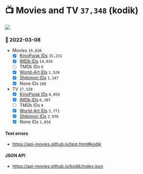 # :tv: Movies and TV `37,348` (kodik)

<a href="https://API-Movies.github.io"><img src="https://API-Movies.github.io/banner.png?cache"></a>

### :date: 2022-03-08
- Movies `19,820`
  - [x] <a href="https://API-Movies.github.io/kodik/movie_kinopoisk_ids.json">KinoPoisk IDs</a> `15,231`
  - [x] <a href="https://API-Movies.github.io/kodik/movie_imdb_ids.json">IMDb IDs</a> `14,828`
  - [ ] TMDb IDs `0`
  - [x] <a href="https://API-Movies.github.io/kodik/movie_world_art_ids.json">World-Art IDs</a> `1,520`
  - [x] <a href="https://API-Movies.github.io/kodik/movie_shikimori_ids.json">Shikimori IDs</a> `1,147`
  - [x] None IDs `189`
- TV `17,528`
  - [x] <a href="https://API-Movies.github.io/kodik/tv_kinopoisk_ids.json">KinoPoisk IDs</a> `6,059`
  - [x] <a href="https://API-Movies.github.io/kodik/tv_imdb_ids.json">IMDb IDs</a> `6,387`
  - [ ] TMDb IDs `0`
  - [x] <a href="https://API-Movies.github.io/kodik/tv_world_art_ids.json">World-Art IDs</a> `3,771`
  - [x] <a href="https://API-Movies.github.io/kodik/tv_shikimori_ids.json">Shikimori IDs</a> `2,976`
  - [x] None IDs `1,034`
#### Test errors
- <a href='https://api-movies.github.io/test.html#kodik'>https://api-movies.github.io/test.html#kodik</a>
#### JSON API
- <a href='https://api-movies.github.io/kodik/index.json'>https://api-movies.github.io/kodik/index.json</a>
